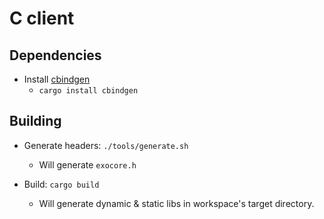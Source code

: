 # C client

## Dependencies

* Install [cbindgen](https://github.com/eqrion/cbindgen)
    * `cargo install cbindgen`

## Building
* Generate headers: `./tools/generate.sh`
    * Will generate `exocore.h`

* Build: `cargo build`
    * Will generate dynamic & static libs in workspace's target directory.